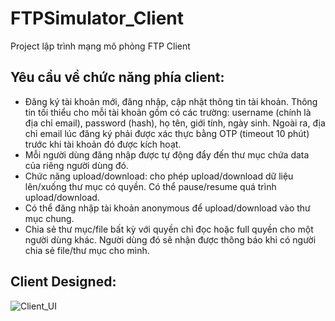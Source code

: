 # FTPSimulator_Client
Project lập trình mạng mô phỏng FTP Client
## Yêu cầu về chức năng phía client:
+ Đăng ký tài khoản mới, đăng nhập, cập nhật thông tin tài khoản. Thông tin tối thiểu cho mỗi 
tài khoản gồm có các trường: username (chính là địa chỉ email), password (hash), họ tên, giới 
tính, ngày sinh. Ngoài ra, địa chỉ email lúc đăng ký phải được xác thực bằng OTP (timeout 10 
phút) trước khi tài khoản đó được kích hoạt.
+ Mỗi người dùng đăng nhập được tự động đẩy đến thư mục chứa data của riêng người dùng đó.
+ Chức năng upload/download: cho phép upload/download dữ liệu lên/xuống thư mục có quyền. Có thể pause/resume quá trình upload/download.
+ Có thể đăng nhập tài khoản anonymous để upload/download vào thư mục chung.
+ Chia sẻ thư mục/file bất kỳ với quyền chỉ đọc hoặc full quyền cho một người dùng khác. Người dùng đó sẽ nhận được thông báo khi có người chia sẻ file/thư mục cho mình.
## Client Designed:
![Client_UI](https://user-images.githubusercontent.com/71429660/144884112-14846fb4-82d1-4caf-9a9e-1a4ea48380c7.jpg)
